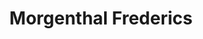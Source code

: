 ---
title: "Morgenthal Frederics"
url: /new-york/morgenthal-frederics-columbus-circle/
shop: optician
---